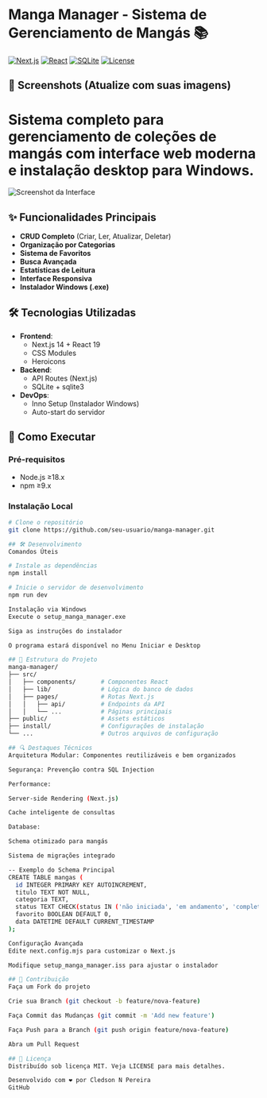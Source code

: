 # Manga Manager - Sistema de Gerenciamento de Mangás 📚

[![Next.js](https://img.shields.io/badge/Next.js-14.2.3-black?logo=next.js)](https://nextjs.org/)
[![React](https://img.shields.io/badge/React-19.0.0-blue?logo=react)](https://react.dev/)
[![SQLite](https://img.shields.io/badge/SQLite-3.45.1-green?logo=sqlite)](https://sqlite.org/)
[![License](https://img.shields.io/badge/License-MIT-red)](LICENSE)

## 📸 Screenshots (Atualize com suas imagens)

# Sistema completo para gerenciamento de coleções de mangás com interface web moderna e instalação desktop para Windows.

![Screenshot da Interface](public/screenshot-demo.png) <!-- Adicione uma screenshot real -->

## ✨ Funcionalidades Principais
- **CRUD Completo** (Criar, Ler, Atualizar, Deletar)
- **Organização por Categorias**
- **Sistema de Favoritos**
- **Busca Avançada**
- **Estatísticas de Leitura**
- **Interface Responsiva**
- **Instalador Windows (.exe)**

## 🛠️ Tecnologias Utilizadas
- **Frontend**: 
  - Next.js 14 + React 19
  - CSS Modules
  - Heroicons
- **Backend**:
  - API Routes (Next.js)
  - SQLite + sqlite3
- **DevOps**:
  - Inno Setup (Instalador Windows)
  - Auto-start do servidor

## 🚀 Como Executar

### Pré-requisitos
- Node.js ≥18.x
- npm ≥9.x

### Instalação Local
```bash
# Clone o repositório
git clone https://github.com/seu-usuario/manga-manager.git

## 🛠️ Desenvolvimento
Comandos Úteis

# Instale as dependências
npm install

# Inicie o servidor de desenvolvimento
npm run dev

Instalação via Windows
Execute o setup_manga_manager.exe

Siga as instruções do instalador

O programa estará disponível no Menu Iniciar e Desktop

## 📂 Estrutura do Projeto
manga-manager/
├── src/
│   ├── components/       # Componentes React
│   ├── lib/              # Lógica do banco de dados
│   ├── pages/            # Rotas Next.js
│   │   ├── api/          # Endpoints da API
│   │   └── ...           # Páginas principais
├── public/               # Assets estáticos
├── install/              # Configurações de instalação
└── ...                   # Outros arquivos de configuração

## 🔍 Destaques Técnicos
Arquitetura Modular: Componentes reutilizáveis e bem organizados

Segurança: Prevenção contra SQL Injection

Performance:

Server-side Rendering (Next.js)

Cache inteligente de consultas

Database:

Schema otimizado para mangás

Sistema de migrações integrado

-- Exemplo do Schema Principal
CREATE TABLE mangas (
  id INTEGER PRIMARY KEY AUTOINCREMENT,
  titulo TEXT NOT NULL,
  categoria TEXT,
  status TEXT CHECK(status IN ('não iniciada', 'em andamento', 'completa')),
  favorito BOOLEAN DEFAULT 0,
  data DATETIME DEFAULT CURRENT_TIMESTAMP
);

Configuração Avançada
Edite next.config.mjs para customizar o Next.js

Modifique setup_manga_manager.iss para ajustar o instalador

## 🤝 Contribuição
Faça um Fork do projeto

Crie sua Branch (git checkout -b feature/nova-feature)

Faça Commit das Mudanças (git commit -m 'Add new feature')

Faça Push para a Branch (git push origin feature/nova-feature)

Abra um Pull Request

## 📄 Licença
Distribuído sob licença MIT. Veja LICENSE para mais detalhes.

Desenvolvido com ❤️ por Cledson N Pereira
GitHub